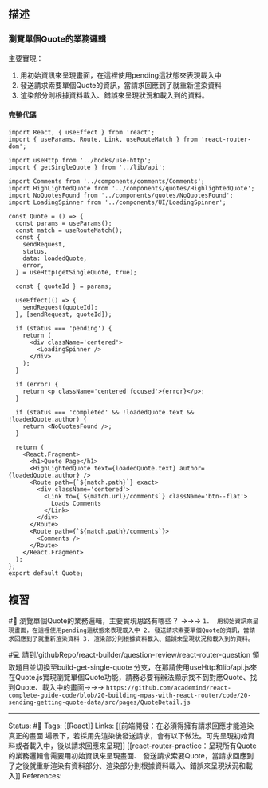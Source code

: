## 描述




### 瀏覽單個Quote的業務邏輯
主要實現：
1.  用初始資訊來呈現畫面，在這裡使用pending這狀態來表現載入中
2. 發送請求索要單個Quote的資訊，當請求回應到了就重新渲染資料
3. 渲染部分則根據資料載入、錯誤來呈現狀況和載入到的資料。



#### 完整代碼

```
import React, { useEffect } from 'react';
import { useParams, Route, Link, useRouteMatch } from 'react-router-dom';

import useHttp from '../hooks/use-http';
import { getSingleQuote } from '../lib/api';

import Comments from '../components/comments/Comments';
import HighLightedQuote from '../components/quotes/HighlightedQuote';
import NoQuotesFound from '../components/quotes/NoQuotesFound';
import LoadingSpinner from '../components/UI/LoadingSpinner';

const Quote = () => {
  const params = useParams();
  const match = useRouteMatch();
  const {
    sendRequest,
    status,
    data: loadedQuote,
    error,
  } = useHttp(getSingleQuote, true);

  const { quoteId } = params;

  useEffect(() => {
    sendRequest(quoteId);
  }, [sendRequest, quoteId]);

  if (status === 'pending') {
    return (
      <div className='centered'>
        <LoadingSpinner />
      </div>
    );
  }

  if (error) {
    return <p className='centered focused'>{error}</p>;
  }

  if (status === 'completed' && !loadedQuote.text && !loadedQuote.author) {
    return <NoQuotesFound />;
  }

  return (
    <React.Fragment>
      <h1>Quote Page</h1>
      <HighLightedQuote text={loadedQuote.text} author={loadedQuote.author} />
      <Route path={`${match.path}`} exact>
        <div className='centered'>
          <Link to={`${match.url}/comments`} className='btn--flat'>
            Loads Comments
          </Link>
        </div>
      </Route>
      <Route path={`${match.path}/comments`}>
        <Comments />
      </Route>
    </React.Fragment>
  );
};
export default Quote;																											
```

## 複習


#🧠 瀏覽單個Quote的業務邏輯，主要實現思路有哪些？ ->->-> `1.  用初始資訊來呈現畫面，在這裡使用pending這狀態來表現載入中 2. 發送請求索要單個Quote的資訊，當請求回應到了就重新渲染資料 3. 渲染部分則根據資料載入、錯誤來呈現狀況和載入到的資料。`
<!--SR:!2022-12-01,3,250-->

#💻 請到/githubRepo/react-builder/question-review/react-router-question 領取題目並切換至build-get-single-quote 分支，在那請使用useHttp和lib/api.js來在Quote.js實現瀏覽單個Quote功能，請務必要有辦法顯示找不到對應Quote、找到Quote、載入中的畫面->->-> `https://github.com/academind/react-complete-guide-code/blob/20-building-mpas-with-react-router/code/20-sending-getting-quote-data/src/pages/QuoteDetail.js`
<!--SR:!2022-11-30,3,250-->


---
Status: #🌱 
Tags:
[[React]]
Links:
[[前端開發：在必須得擁有請求回應才能渲染真正的畫面 場景下，若採用先渲染後發送請求，會有以下做法。可先呈現初始資料或者載入中，後以請求回應來呈現]]
[[react-router-practice：呈現所有Quote的業務邏輯會需要用初始資訊來呈現畫面、 發送請求索要Quote，當請求回應到了之後就重新渲染有資料部分、渲染部分則根據資料載入、錯誤來呈現狀況和載入]]
References: